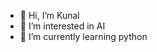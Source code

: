 - 👋 Hi, I’m Kunal
- 👀 I’m interested in AI
- 🌱 I’m currently learning python 

<!---
KUNAL-ULTRON/KUNAL-ULTRON is a ✨ special ✨ repository because its `README.md` (this file) appears on your GitHub profile.
You can click the Preview link to take a look at your changes.
--->
